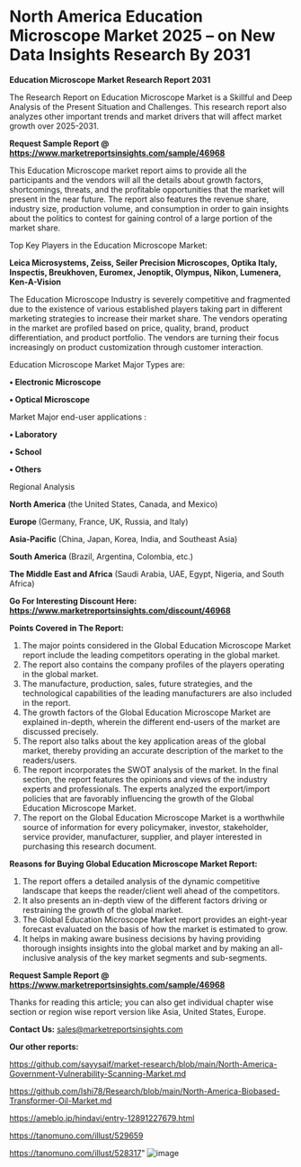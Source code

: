 # North America Education Microscope Market 2025 – on New Data Insights Research By 2031

<strong>Education Microscope Market Research Report 2031</strong>

The Research Report on Education Microscope Market is a Skillful and Deep Analysis of the Present Situation and Challenges. This research report also analyzes other important trends and market drivers that will affect market growth over 2025-2031.

<strong>Request Sample Report @ <a href=https://www.marketreportsinsights.com/sample/46968>https://www.marketreportsinsights.com/sample/46968</a></strong>

This Education Microscope market report aims to provide all the participants and the vendors will all the details about growth factors, shortcomings, threats, and the profitable opportunities that the market will present in the near future. The report also features the revenue share, industry size, production volume, and consumption in order to gain insights about the politics to contest for gaining control of a large portion of the market share.

Top Key Players in the Education Microscope Market:

<strong>Leica Microsystems, Zeiss, Seiler Precision Microscopes, Optika Italy, Inspectis, Breukhoven, Euromex, Jenoptik, Olympus, Nikon, Lumenera, Ken-A-Vision</strong>

The Education Microscope Industry is severely competitive and fragmented due to the existence of various established players taking part in different marketing strategies to increase their market share. The vendors operating in the market are profiled based on price, quality, brand, product differentiation, and product portfolio. The vendors are turning their focus increasingly on product customization through customer interaction.

Education Microscope Market Major Types are:

<strong>•  Electronic Microscope

•  Optical Microscope</strong>

Market Major end-user applications :

<strong>•  Laboratory

•  School

•  Others</strong>

Regional Analysis

</u><strong><b>North America</b></strong> (the United States, Canada, and Mexico)

<strong><b>Europe </b></strong>(Germany, France, UK, Russia, and Italy)

<strong><b>Asia-Pacific</b></strong> (China, Japan, Korea, India, and Southeast Asia)

<strong><b>South America</b></strong> (Brazil, Argentina, Colombia, etc.)

<strong><b>The Middle East and Africa</b></strong> (Saudi Arabia, UAE, Egypt, Nigeria, and South Africa)

<strong>Go For Interesting Discount Here: <a href=https://www.marketreportsinsights.com/discount/46968>https://www.marketreportsinsights.com/discount/46968</a></strong>

<strong>Points Covered in The Report:</strong>
<ol>
  <li>The major points considered in the Global Education Microscope Market report include the leading competitors operating in the global market.</li>
  <li>The report also contains the company profiles of the players operating in the global market.</li>
  <li>The manufacture, production, sales, future strategies, and the technological capabilities of the leading manufacturers are also included in the report.</li>
  <li>The growth factors of the Global Education Microscope Market are explained in-depth, wherein the different end-users of the market are discussed precisely.</li>
  <li>The report also talks about the key application areas of the global market, thereby providing an accurate description of the market to the readers/users.</li>
  <li>The report incorporates the SWOT analysis of the market. In the final section, the report features the opinions and views of the industry experts and professionals. The experts analyzed the export/import policies that are favorably influencing the growth of the Global Education Microscope Market.</li>
  <li>The report on the Global Education Microscope Market is a worthwhile source of information for every policymaker, investor, stakeholder, service provider, manufacturer, supplier, and player interested in purchasing this research document.</li>
</ol>
<strong>Reasons for Buying Global Education Microscope Market Report:</strong>

<ol>
  <li>The report offers a detailed analysis of the dynamic competitive landscape that keeps the reader/client well ahead of the competitors.</li>
  <li>It also presents an in-depth view of the different factors driving or restraining the growth of the global market.</li>
  <li>The Global Education Microscope Market report provides an eight-year forecast evaluated on the basis of how the market is estimated to grow.</li>
  <li>It helps in making aware business decisions by having providing thorough insights insights into the global market and by making an all-inclusive analysis of the key market segments and sub-segments.</li>
</ol>
<strong>Request Sample Report @ <a href=https://www.marketreportsinsights.com/sample/46968>https://www.marketreportsinsights.com/sample/46968</a></strong>


Thanks for reading this article; you can also get individual chapter wise section or region wise report version like Asia, United States, Europe.

<strong>Contact Us:</strong>
sales@marketreportsinsights.com

<strong>Our other reports:</strong>

<a href=https://github.com/sayysaif/market-research/blob/main/North-America-Government-Vulnerability-Scanning-Market.md>https://github.com/sayysaif/market-research/blob/main/North-America-Government-Vulnerability-Scanning-Market.md</a>

<a href=https://github.com/Ishi78/Research/blob/main/North-America-Biobased-Transformer-Oil-Market.md>https://github.com/Ishi78/Research/blob/main/North-America-Biobased-Transformer-Oil-Market.md</a>

<a href=https://ameblo.jp/hindavi/entry-12891227679.html>https://ameblo.jp/hindavi/entry-12891227679.html</a>

<a href=https://tanomuno.com/illust/529659>https://tanomuno.com/illust/529659</a>

<a href=https://tanomuno.com/illust/528317>https://tanomuno.com/illust/528317</a>"
![image](https://github.com/user-attachments/assets/e002dadd-7f3b-4e19-8360-20b505ee3277)
